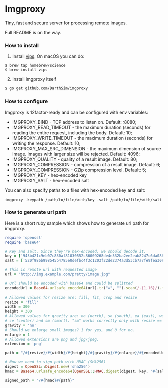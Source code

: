 # Imgproxy

Tiny, fast and secure server for processing remote images.

Full README is on the way.

### How to install

1. Install [vips](https://github.com/jcupitt/libvips). On macOS you can do:

```
$ brew tap homebrew/science
$ brew install vips
```

2. Install imgproxy itself

```
$ go get github.com/DarthSim/imgproxy
```

### How to configure

Imgproxy is 12factor-ready and can be configured with env variables:

* IMGPROXY_BIND - TCP address to listen on. Default: :8080;
* IMGPROXY_READ_TIMEOUT - the maximum duration (seconds) for reading the entire request, including the body. Default: 10;
* IMGPROXY_WRITE_TIMEOUT - the maximum duration (seconds) for writing the response. Default: 10;
* IMGPROXY_MAX_SRC_DIMENSION - the maximum dimension of source image. Images with larger size will be rejected. Default: 4096;
* IMGPROXY_QUALITY - quality of a result image. Default: 80;
* IMGPROXY_COMPRESSION - compression of a result image. Default: 6;
* IMGPROXY_COMPRESSION - GZip compression level. Default: 5;
* IMGPROXY_KEY - hex-encoded key
* IMGPROXY_SALT - hex-encoded salt

You can also specify paths to a files with hex-encoded key and salt:

```
imgproxy -keypath /path/to/file/with/key -salt /path/to/file/with/salt
```

### How to generate url path

Here is a short ruby sample which shows how to generate url path for imgproxy.

```ruby
require 'openssl'
require 'base64'

# Key and salt. Since they're hex-encoded, we should decode it.
key = ['943b421c9eb07c830af81030552c86009268de4e532ba2ee2eab8247c6da0881'].pack("H*")
salt = ['520f986b998545b4785e0defbc4f3c1203f22de2374a3d53cb7a7fe9fea309c5'].pack("H*")

# This is remote url with requested image
url = "http://img.example.com/pretty/image.jpg"

# Url should be encoded with base64 and could be splitted
encodedUrl = Base64.urlsafe_encode64(url).tr("=", "").scan(/.{1,16}/).join("/")

# Allowed values for resize are: fill, fit, crop and resize
resize = 'fill'
width = 300
height = 300
# Allowed values for gravity are: no (north), so (south), ea (east), we (west)
# ce (center) and sm (smart). "sm" works correctly only with resize == crop.
gravity = 'no'
# Should we enlarge small images? 1 for yes, and 0 for no.
enlarge = 1
# Allowed extensions are png and jpg/jpeg.
extension = 'png'

path = "/#{resize}/#{width}/#{height}/#{gravity}/#{enlarge}/#{encodedUrl}.#{extension}"

# Now we need to sign path with HMAC (SHA256)
digest = OpenSSL::Digest.new('sha256')
hmac = Base64.urlsafe_encode64(OpenSSL::HMAC.digest(digest, key, "#{salt}#{path}")).tr('=', '')

signed_path = "/#{hmac}#{path}"
```
